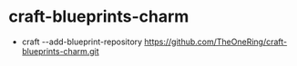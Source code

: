 # craft-blueprints-charm
* craft --add-blueprint-repository https://github.com/TheOneRing/craft-blueprints-charm.git


